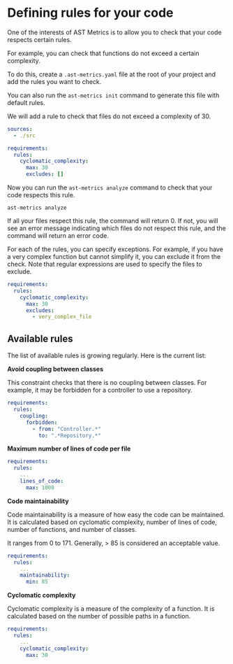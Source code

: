 # Defining rules for your code

One of the interests of AST Metrics is to allow you to check that your code respects certain rules.

For example, you can check that functions do not exceed a certain complexity.

To do this, create a `.ast-metrics.yaml` file at the root of your project and add the rules you want to check.

You can also run the `ast-metrics init` command to generate this file with default rules.

We will add a rule to check that files do not exceed a complexity of 30.

```yaml
sources: 
  - ./src

requirements:
  rules:
    cyclomatic_complexity:
      max: 30
      excludes: []
```

Now you can run the `ast-metrics analyze` command to check that your code respects this rule.

```console
ast-metrics analyze
```

If all your files respect this rule, the command will return 0. If not, you will see an error message indicating which files do not respect this rule, and the command will return an error code.

For each of the rules, you can specify exceptions. For example, if you have a very complex function but cannot simplify it, you can exclude it from the check. Note that regular expressions are used to specify the files to exclude.

```yaml
requirements:
  rules:
    cyclomatic_complexity:
      max: 30
      excludes: 
        - very_complex_file
```

## Available rules

The list of available rules is growing regularly. Here is the current list:

**Avoid coupling between classes**

This constraint checks that there is no coupling between classes. For example, it may be forbidden for a controller to use a repository.

```yaml
requirements:
  rules:
    coupling:
      forbidden:
        - from: "Controller.*"
          to: ".*Repository.*"
```

**Maximum number of lines of code per file**

```yaml
requirements:
  rules:
    ...
    lines_of_code:
      max: 1000
```

**Code maintainability**

Code maintainability is a measure of how easy the code can be maintained. It is calculated based on cyclomatic complexity, number of lines of code, number of functions, and number of classes.

It ranges from 0 to 171. Generally, > 85 is considered an acceptable value.

```yaml
requirements:
  rules:
    ...
    maintainability:
      min: 85
```

**Cyclomatic complexity**

Cyclomatic complexity is a measure of the complexity of a function. It is calculated based on the number of possible paths in a function.

```yaml
requirements:
  rules:
    ...
    cyclomatic_complexity:
      max: 30
```